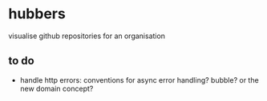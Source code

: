 hubbers
=======

visualise github repositories for an organisation

to do
-----
- handle http errors: conventions for async error handling? bubble? or the new domain concept?
